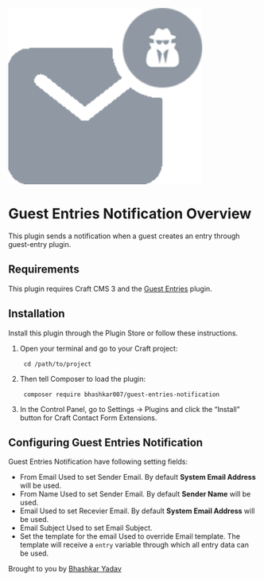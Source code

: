 ![Icon](src/icon.svg)

# Guest Entries Notification Overview

This plugin sends a notification when a guest creates an entry through guest-entry plugin.

## Requirements

This plugin requires Craft CMS 3 and the [Guest Entries](https://github.com/craftcms/guest-entries) plugin.

## Installation

Install this plugin through the Plugin Store or follow these instructions.

1. Open your terminal and go to your Craft project:

        cd /path/to/project

2. Then tell Composer to load the plugin:

        composer require bhashkar007/guest-entries-notification

3. In the Control Panel, go to Settings → Plugins and click the “Install” button for Craft Contact Form Extensions.

## Configuring Guest Entries Notification

Guest Entries Notification have following setting fields:
- From Email
    Used to set Sender Email. By default **System Email Address** will be used.
- From Name
    Used to set Sender Email. By default **Sender Name** will be used.
- Email
    Used to set Recevier Email. By default **System Email Address** will be used.
- Email Subject
    Used to set Email Subject.
- Set the template for the email
    Used to override Email template. The template will receive a `entry` variable through which all entry data can be used.

Brought to you by [Bhashkar Yadav](http://sidd3.com)